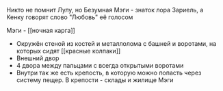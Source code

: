 Никто не помнит Лулу, но Безумная Мэги - знаток лора Зариель, а Кенку говорят слово "Любовь" её голосом

Мэги - [[ночная карга]]

- Окружён стеной из костей и металлолома с башней и воротами, на которых сидят [[красные колпаки]]
- Внешний двор
- 4 двора между пальцами с всегда открытыми воротами
- Внутри так же есть крепость, в которую можно попасть через систему пещер. В крепости - склады и жилище Мэги